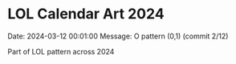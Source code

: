 # LOL Calendar Art 2024

Date: 2024-03-12 00:01:00
Message: O pattern (0,1) (commit 2/12)

Part of LOL pattern across 2024

